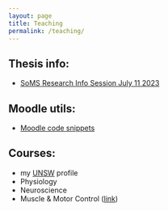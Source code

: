 ```yaml
---
layout: page
title: Teaching
permalink: /teaching/
---
```


Thesis info:
---
- [SoMS Research Info Session July 11 2023](https://tnf-computational-physiology.github.io/slides/thesis-info.html)

Moodle utils:
---
- [Moodle code snippets](https://frederic-vw.github.io/moodle-utils/)

Courses:
---
- my [UNSW](https://medicalsciences.med.unsw.edu.au/people/dr-frederic-von-wegner) profile
- Physiology
- Neuroscience
- Muscle & Motor Control ([link](https://moodle.telt.unsw.edu.au/course/view.php?id=59220))
